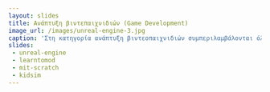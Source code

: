 ```yaml
---
layout: slides
title: Ανάπτυξη βιντεπαιχνιδιών (Game Development)
image_url: /images/unreal-engine-3.jpg
caption: 'Στη κατηγορία ανάπτυξη βιντεοπαιχνιδιών συμπεριλαμβάλονται όλα τα προγράμματα τα οποία μπορούν να κατασκευάσουν βιντεοπαιχνίδια.' 
slides:
 - unreal-engine
 - learntomod
 - mit-scratch
 - kidsim
---
```

